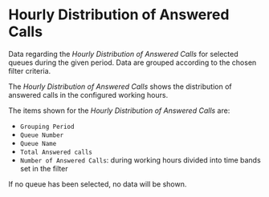 # Hourly Distribution of Answered Calls

Data regarding the *Hourly Distribution of Answered Calls* 
for selected queues during the given period.
Data are grouped according to the chosen filter criteria.

The *Hourly Distribution of Answered Calls* shows the distribution
of answered calls in the configured working hours.

The items shown for the *Hourly Distribution of Answered Calls* are:

- `Grouping Period`
- `Queue Number`
- `Queue Name`
- `Total Answered calls`
- `Number of Answered Calls`: during working hours divided into
time bands set in the filter

If no queue has been selected, no data will be shown.
